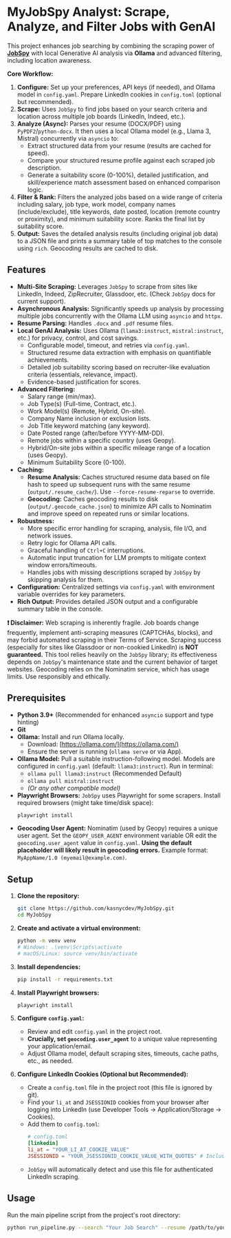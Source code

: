 # MyJobSpy Analyst: Scrape, Analyze, and Filter Jobs with GenAI

This project enhances job searching by combining the scraping power of **[JobSpy](https://github.com/speedyapply/JobSpy)** with local Generative AI analysis via **Ollama** and advanced filtering, including location awareness.

**Core Workflow:**

1.  **Configure:** Set up your preferences, API keys (if needed), and Ollama model in `config.yaml`. Prepare LinkedIn cookies in `config.toml` (optional but recommended).
2.  **Scrape:** Uses `JobSpy` to find jobs based on your search criteria and location across multiple job boards (LinkedIn, Indeed, etc.).
3.  **Analyze (Async):** Parses your resume (DOCX/PDF) using `PyPDF2`/`python-docx`. It then uses a local Ollama model (e.g., Llama 3, Mistral) concurrently via `asyncio` to:
    *   Extract structured data from your resume (results are cached for speed).
    *   Compare your structured resume profile against each scraped job description.
    *   Generate a suitability score (0-100%), detailed justification, and skill/experience match assessment based on enhanced comparison logic.
4.  **Filter & Rank:** Filters the analyzed jobs based on a wide range of criteria including salary, job type, work model, company names (include/exclude), title keywords, date posted, location (remote country or proximity), and minimum suitability score. Ranks the final list by suitability score.
5.  **Output:** Saves the detailed analysis results (including original job data) to a JSON file and prints a summary table of top matches to the console using `rich`. Geocoding results are cached to disk.

## Features

*   **Multi-Site Scraping:** Leverages `JobSpy` to scrape from sites like LinkedIn, Indeed, ZipRecruiter, Glassdoor, etc. (Check `JobSpy` docs for current support).
*   **Asynchronous Analysis:** Significantly speeds up analysis by processing multiple jobs concurrently with the Ollama LLM using `asyncio` and `httpx`.
*   **Resume Parsing:** Handles `.docx` and `.pdf` resume files.
*   **Local GenAI Analysis:** Uses Ollama (`llama3:instruct`, `mistral:instruct`, etc.) for privacy, control, and cost savings.
    *   Configurable model, timeout, and retries via `config.yaml`.
    *   Structured resume data extraction with emphasis on quantifiable achievements.
    *   Detailed job suitability scoring based on recruiter-like evaluation criteria (essentials, relevance, impact).
    *   Evidence-based justification for scores.
*   **Advanced Filtering:**
    *   Salary range (min/max).
    *   Job Type(s) (Full-time, Contract, etc.).
    *   Work Model(s) (Remote, Hybrid, On-site).
    *   Company Name inclusion or exclusion lists.
    *   Job Title keyword matching (any keyword).
    *   Date Posted range (after/before YYYY-MM-DD).
    *   Remote jobs within a specific country (uses Geopy).
    *   Hybrid/On-site jobs within a specific mileage range of a location (uses Geopy).
    *   Minimum Suitability Score (0-100).
*   **Caching:**
    *   **Resume Analysis:** Caches structured resume data based on file hash to speed up subsequent runs with the same resume (`output/.resume_cache/`). Use `--force-resume-reparse` to override.
    *   **Geocoding:** Caches geocoding results to disk (`output/.geocode_cache.json`) to minimize API calls to Nominatim and improve speed on repeated runs or similar locations.
*   **Robustness:**
    *   More specific error handling for scraping, analysis, file I/O, and network issues.
    *   Retry logic for Ollama API calls.
    *   Graceful handling of `Ctrl+C` interruptions.
    *   Automatic input truncation for LLM prompts to mitigate context window errors/timeouts.
    *   Handles jobs with missing descriptions scraped by `JobSpy` by skipping analysis for them.
*   **Configuration:** Centralized settings via `config.yaml` with environment variable overrides for key parameters.
*   **Rich Output:** Provides detailed JSON output and a configurable summary table in the console.

**❗ Disclaimer:** Web scraping is inherently fragile. Job boards change frequently, implement anti-scraping measures (CAPTCHAs, blocks), and may forbid automated scraping in their Terms of Service. Scraping success (especially for sites like Glassdoor or non-cookied LinkedIn) is **NOT guaranteed.** This tool relies heavily on the `JobSpy` library; its effectiveness depends on `JobSpy`'s maintenance state and the current behavior of target websites. Geocoding relies on the Nominatim service, which has usage limits. Use responsibly and ethically.

## Prerequisites

*   **Python 3.9+** (Recommended for enhanced `asyncio` support and type hinting)
*   **Git**
*   **Ollama:** Install and run Ollama locally.
    *   Download: [https://ollama.com/](https://ollama.com/)
    *   Ensure the server is running (`ollama serve` or via App).
*   **Ollama Model:** Pull a suitable instruction-following model. Models are configured in `config.yaml` (default: `llama3:instruct`). Run in terminal:
    *   `ollama pull llama3:instruct` (Recommended Default)
    *   `ollama pull mistral:instruct`
    *   *(Or any other compatible model)*
*   **Playwright Browsers:** `JobSpy` uses Playwright for some scrapers. Install required browsers (might take time/disk space):
    ```bash
    playwright install
    ```
*   **Geocoding User Agent:** Nominatim (used by Geopy) requires a unique user agent. Set the `GEOPY_USER_AGENT` environment variable OR edit the `geocoding.user_agent` value in `config.yaml`. **Using the default placeholder will likely result in geocoding errors.** Example format: `MyAppName/1.0 (myemail@example.com)`.

## Setup

1.  **Clone the repository:**
    ```bash
    git clone https://github.com/kasnycdev/MyJobSpy.git
    cd MyJobSpy
    ```

2.  **Create and activate a virtual environment:**
    ```bash
    python -m venv venv
    # Windows: .\venv\Scripts\activate
    # macOS/Linux: source venv/bin/activate
    ```

3.  **Install dependencies:**
    ```bash
    pip install -r requirements.txt
    ```

4.  **Install Playwright browsers:**
    ```bash
    playwright install
    ```

5.  **Configure `config.yaml`:**
    *   Review and edit `config.yaml` in the project root.
    *   **Crucially, set `geocoding.user_agent`** to a unique value representing your application/email.
    *   Adjust Ollama model, default scraping sites, timeouts, cache paths, etc., as needed.

6.  **Configure LinkedIn Cookies (Optional but Recommended):**
    *   Create a `config.toml` file in the project root (this file is ignored by git).
    *   Find your `li_at` and `JSESSIONID` cookies from your browser after logging into LinkedIn (use Developer Tools -> Application/Storage -> Cookies).
    *   Add them to `config.toml`:
        ```toml
        # config.toml
        [linkedin]
        li_at = "YOUR_LI_AT_COOKIE_VALUE"
        JSESSIONID = "YOUR_JSESSIONID_COOKIE_VALUE_WITH_QUOTES" # Include quotes if present
        ```
    *   `JobSpy` will automatically detect and use this file for authenticated LinkedIn scraping.

## Usage

Run the main pipeline script from the project's root directory:

```bash
python run_pipeline.py --search "Your Job Search" --resume /path/to/your/resume.pdf [LOCATION_FLAG] [OPTIONS]